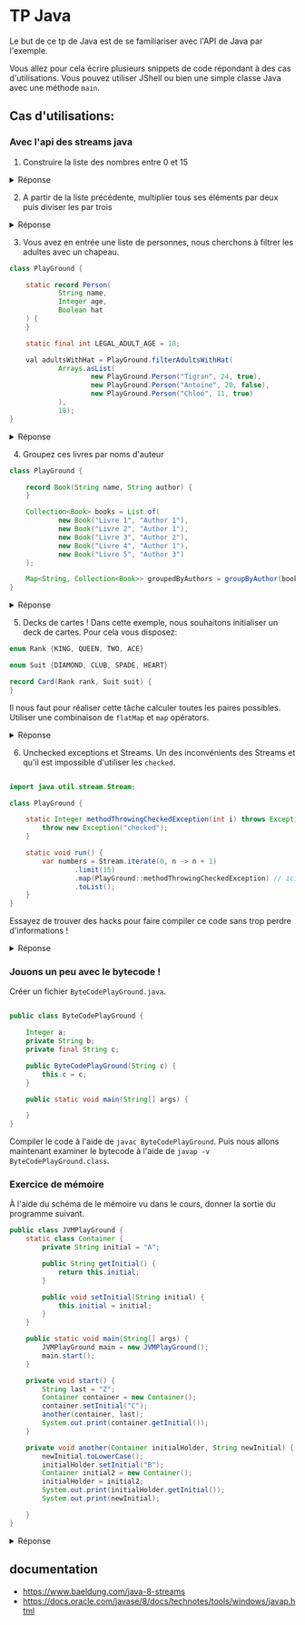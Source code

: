 # TP Java

Le but de ce tp de Java est de se familiariser avec l'API de Java par l'exemple.

Vous allez pour cela écrire plusieurs snippets de code répondant à des cas d'utilisations. Vous pouvez utiliser JShell
ou bien une simple classe Java avec une méthode `main`.

## Cas d'utilisations:

### Avec l'api des streams java

1. Construire la liste des nombres entre 0 et 15

<details> 

<summary> Réponse </summary>

```java

class PlayGround {

    static List<Integer> withListApi() {
        return Arrays.asList(0, 1, 2, 3, 4, 5, 6, 7, 8, 9, 10, 11, 12, 13, 14, 15);
    }

    static List<Integer> withAdvanceStreamApi() {
        return Stream.iterate(0, n -> n + 1)
                .limit(16)
                .toList();
    }
}

```

</details> 

2. A partir de la liste précédente, multiplier tous ses éléments par deux puis diviser les par trois

<details> 
<summary> Réponse </summary>

```java

class PlayGround {

    static List<Integer> withTwoSteps() {
        return Stream.iterate(0, n -> n + 1)
                .limit(16)
                .map(n -> n * 2)
                .map(n -> n / 3)
                .toList();
    }

    // Little trick here, it does not change performance wise, since streams are lazy

    static List<Integer> withOneStep() {
        return Stream.iterate(0, n -> n + 1)
                .limit(16)
                .map(PlayGround::computation)
                .toList();
    }


    static Integer computation(Integer n) {
        return n * 2 / 3;
    }
}

```

</details> 

3. Vous avez en entrée une liste de personnes, nous cherchons à filtrer les adultes avec un chapeau.

```java
class PlayGround {

    static record Person(
            String name,
            Integer age,
            Boolean hat
    ) {
    }

    static final int LEGAL_ADULT_AGE = 18;

    val adultsWithHat = PlayGround.filterAdultsWithHat(
            Arrays.asList(
                    new PlayGround.Person("Tigran", 24, true),
                    new PlayGround.Person("Antoine", 20, false),
                    new PlayGround.Person("Chloé", 11, true)
            ),
            18);
}
```

<details> 
<summary> Réponse </summary>

```java

class PlayGround {

    record Person(String name, Integer age, Boolean hat) {
    }

    static final int LEGAL_ADULT_AGE = 18;

    static Collection<String> filterAdultsWithHat(Collection<Person> persons, int legalAdultAge) {
        return persons
                .stream()
                .filter(person -> person.age >= legalAdultAge)
                .filter(person -> person.hat)
                .map(Person::name)
                .toList();

    }


}

```

</details> 

4. Groupez ces livres par noms d'auteur

```java
class PlayGround {

    record Book(String name, String author) {
    }

    Collection<Book> books = List.of(
            new Book("Livre 1", "Author 1"),
            new Book("Livre 2", "Author 1"),
            new Book("Livre 3", "Author 2"),
            new Book("Livre 4", "Author 1"),
            new Book("Livre 5", "Author 3")
    );

    Map<String, Collection<Book>> groupedByAuthors = groupByAuthor(books);
}
```

<details> 
<summary> Réponse </summary>

```java

class PlayGround {

    static groupByAuthor(Collection<Book> books) {
        return books.stream()
                .collect(Collectors.groupingBy(Book::author));
    }

}

```

</details> 

5. Decks de cartes ! Dans cette exemple, nous souhaitons initialiser un deck de cartes. Pour cela vous disposez:

```java
enum Rank {KING, QUEEN, TWO, ACE}

enum Suit {DIAMOND, CLUB, SPADE, HEART}

record Card(Rank rank, Suit suit) {
}
```

Il nous faut pour réaliser cette tâche calculer toutes les paires possibles. Utiliser une combinaison de `flatMap`
et `map` opérators.

<details> 


<summary> Réponse </summary>

### Réponse

```java

import java.util.Collection;
import java.util.stream.Stream;

class PlayGround {

    enum Rank {KING, QUEEN, TWO, ACE}

    enum Suit {DIAMOND, CLUB, SPADE, HEART}

    record Card(Rank rank, Suit suit) {
    }

    static Collection<Card> newDeck() {
        return Stream.of(Suit.values())
                .flatMap(suit -> Stream.of(Rank.values())
                        .map(rank -> new Card(rank, suit))
                )
                .toList();
    }
}

```

</details> 

6. Unchecked exceptions et Streams. Un des inconvénients des Streams et qu'il est impossible d'utiliser les `checked`.

```java

import java.util.stream.Stream;

class PlayGround {

    static Integer methodThrowingCheckedException(int i) throws Exception {
        throw new Exception("checked");
    }

    static void run() {
        var numbers = Stream.iterate(0, n -> n + 1)
                .limit(15)
                .map(PlayGround::methodThrowingCheckedException) // ici le code ne compile pas
                .toList();
    }
}

```

Essayez de trouver des hacks pour faire compiler ce code sans trop perdre d'informations !

<details> 


<summary> Réponse </summary>

### Réponse

```java

import java.util.Collection;
import java.util.Optional;
import java.util.stream.Stream;

class PlayGround {

    static Integer methodThrowingCheckedException(int i) throws Exception {
        throw new Exception("checked");
    }

    static void run() {
        // Solution 1
        var numbers = Stream.iterate(0, n -> n + 1)
                .limit(15)
                .map(i -> {
                    try {
                        return PlayGround.methodThrowingCheckedException(i);
                    } catch (Exception e) {
                        // handle here, but the issue is, what to return :/ 
                        // we could transform into a Runtime but meeh
                    }
                })
                .toList();

        // Solution 2 
        var numbers = Stream.iterate(0, n -> n + 1)
                .limit(15)
                .map(i -> {
                    try {
                        return Optional.of(PlayGround.methodThrowingCheckedException(i));
                    } catch (Exception e) {
                        return Optional.empty(); // Not bad, but we loose some information, logging could be enough tho
                    }
                })
                .filter(Optional::isPresent)
                .toList();


        // Solution 3 using FP
        var numbers = Stream.iterate(0, n -> n + 1)
                .limit(15)
                .map(PlayGround::methodWrapped) // Here it compiles ! And we do not loose information, FP is wonderful :-)
                .toList();


    }

    // For the example to be a Monad, we would need to add function like `flatMap`, `map`, `filter` 
    // and verify the three lows, but well you got what we want to do :p
    interface Either<L, R> extends Iterable<R> {

        static <L, R> Either<L, R> right(R right) {
            return new Right<>(right);
        }

        static <L, R> Either<L, R> left(L left) {
            return new Left<>(left);
        }

        boolean isLeft();

        L getLeft();

        boolean isRight();

        R getRight();

        final class Right<L, R> implements Either<L, R> {
            private final R value;

            private Right(R right) {
                this.value = right;
            }
            // complete implementation
        }

        final class Left<L, R> implements Either<L, R> {
            private final L value;

            private Left(L left) {
                this.value = left;
            }
            // complete implementation
        }

    }


}

```

Un peu plus de lecture pour une solution plus javaesque : https://stackoverflow.com/a/27644392
</details> 

### Jouons un peu avec le bytecode !

Créer un fichier `ByteCodePlayGround.java`.

```java

public class ByteCodePlayGround {

    Integer a;
    private String b;
    private final String c;

    public ByteCodePlayGround(String c) {
        this.c = c;
    }

    public static void main(String[] args) {

    }
}
```

Compiler le code à l'aide de `javac ByteCodePlayGround`. Puis nous allons maintenant examiner le bytecode à l'aide
de `javap -v ByteCodePlayGround.class`.

### Exercice de mémoire

À l'aide du schéma de le mémoire vu dans le cours, donner la sortie du programme suivant.

```java
public class JVMPlayGround {
    static class Container {
        private String initial = "A";

        public String getInitial() {
            return this.initial;
        }

        public void setInitial(String initial) {
            this.initial = initial;
        }
    }

    public static void main(String[] args) {
        JVMPlayGround main = new JVMPlayGround();
        main.start();
    }

    private void start() {
        String last = "Z";
        Container container = new Container();
        container.setInitial("C");
        another(container, last);
        System.out.print(container.getInitial());
    }

    private void another(Container initialHolder, String newInitial) {
        newInitial.toLowerCase();
        initialHolder.setInitial("B");
        Container initial2 = new Container();
        initialHolder = initial2;
        System.out.print(initialHolder.getInitial());
        System.out.print(newInitial);

    }
}

```

<details>
<summary>Réponse</summary>

<h4>Predication of the outcome</h4>

Le tableau se lit du bas vers le haut pour garder le "stack".

```
scope      | stack          | heap                   
-----------|----------------|------------------------
(another)> | initial2      -|-> Container() -> "A"   
           |                |   ^
(another)> | newInitial    -|---|------------------| 
(another)> | initialHolder -|---|                  | 
(another)> | container     -|-> Container() -> "B" | 
(start)>   | last          -|-> "Z" <------------- | 
(main)>    | main          -|-> Main()               
```

First print: "A"

2nd print: "Z"

3rd print: "B"
</details>

## documentation

- https://www.baeldung.com/java-8-streams
- https://docs.oracle.com/javase/8/docs/technotes/tools/windows/javap.html
